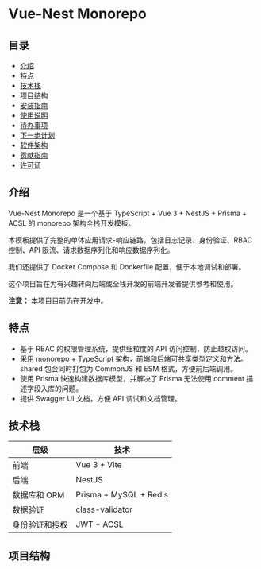 # Vue-Nest Monorepo

## 目录

- [介绍](#介绍)
- [特点](#特点)
- [技术栈](#技术栈)
- [项目结构](#项目结构)
- [安装指南](#安装指南)
- [使用说明](#使用说明)
- [待办事项](#待办事项)
- [下一步计划](#下一步计划)
- [软件架构](#软件架构)
- [贡献指南](#贡献指南)
- [许可证](#许可证)

## 介绍

Vue-Nest Monorepo 是一个基于 TypeScript + Vue 3 + NestJS + Prisma + ACSL 的 monorepo 架构全栈开发模板。

本模板提供了完整的单体应用请求-响应链路，包括日志记录、身份验证、RBAC 控制、API 限流、请求数据序列化和响应数据序列化。

我们还提供了 Docker Compose 和 Dockerfile 配置，便于本地调试和部署。

这个项目旨在为有兴趣转向后端或全栈开发的前端开发者提供参考和使用。

**注意：** 本项目目前仍在开发中。

## 特点

- 基于 RBAC 的权限管理系统，提供细粒度的 API 访问控制，防止越权访问。
- 采用 monorepo + TypeScript 架构，前端和后端可共享类型定义和方法。shared 包会同时打包为 CommonJS 和 ESM 格式，方便前后端调用。
- 使用 Prisma 快速构建数据库模型，并解决了 Prisma 无法使用 comment 描述字段入库的问题。
- 提供 Swagger UI 文档，方便 API 调试和文档管理。

## 技术栈

| 层级           | 技术                   |
| -------------- | ---------------------- |
| 前端           | Vue 3 + Vite           |
| 后端           | NestJS                 |
| 数据库和 ORM   | Prisma + MySQL + Redis |
| 数据验证       | class-validator        |
| 身份验证和授权 | JWT + ACSL             |

## 项目结构
